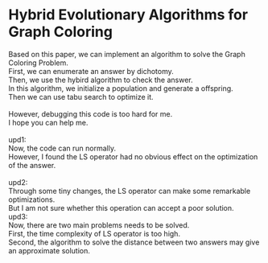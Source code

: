 # Hybrid Evolutionary Algorithms for Graph Coloring
Based on this paper, we can implement an algorithm to solve the Graph Coloring Problem.<br>
First, we can enumerate an answer by dichotomy.<br>
Then, we use the hybird algorithm to check the answer.<br>
In this algorithm, we initialize a population and generate a offspring.<br>
Then we can use tabu search to optimize it.<br>
<br>
However, debugging this code is too hard for me. <br>
I hope you can help me.<br>
<br>
upd1:<br>
Now, the code can run normally.<br>
However, I found the LS operator had no obvious effect on the optimization of the answer.<br>
<br>
upd2:<br>
Through some tiny changes, the LS operator can make some remarkable optimizations.<br>
But I am not sure whether this operation can accept a poor solution.
<br>
upd3:<br>
Now, there are two main problems needs to be solved.<br>
First, the time complexity of LS operator is too high.<br>
Second, the algorithm to solve the distance between two answers may give an approximate solution.<br> 
